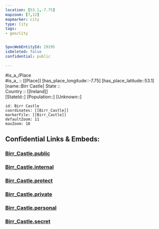 ```yaml
---
location: [53.1,-7.75] 
mapzoom: [7,12] 
mapmarker: city 
type: City
tags:
- geo/City


SpocWebEntityId: 29195
isDeleted: false
confidential: public

---
```

#is_a_/Place  
#is_a_ :: [[Place]] 
[has_place_longitude::-7.75] 
[has_place_latitude::53.1] 
[name::Birr Castle] 
State ::  
Country :: [[Ireland]]  
[StateId::] 
[Population::] 
[Unknown::] 


```leaflet
id: Birr Castle
coordinates: [[Birr_Castle]] 
markerFile: [[Birr_Castle]] 
defaultZoom: 11 
maxZoom: 18
```


## Confidential Links & Embeds: 

### [Birr_Castle.public](/_public/\Earth\Continent\Europe\Europe~North\Ireland\Ireland,Provinces\Leinster\Offaly\CityBirr_Castle.public.md) 

### [Birr_Castle.internal](/_internal/\Earth\Continent\Europe\Europe~North\Ireland\Ireland,Provinces\Leinster\Offaly\CityBirr_Castle.internal.md) 

### [Birr_Castle.protect](/_protect/\Earth\Continent\Europe\Europe~North\Ireland\Ireland,Provinces\Leinster\Offaly\CityBirr_Castle.protect.md) 

### [Birr_Castle.private](/_private/\Earth\Continent\Europe\Europe~North\Ireland\Ireland,Provinces\Leinster\Offaly\CityBirr_Castle.private.md) 

### [Birr_Castle.personal](/_personal/\Earth\Continent\Europe\Europe~North\Ireland\Ireland,Provinces\Leinster\Offaly\CityBirr_Castle.personal.md) 

### [Birr_Castle.secret](/_secret/\Earth\Continent\Europe\Europe~North\Ireland\Ireland,Provinces\Leinster\Offaly\CityBirr_Castle.secret.md)

